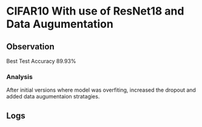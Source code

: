 # CIFAR10 With use of ResNet18 and Data Augumentation

## Observation
Best Test Accuracy 89.93%

### Analysis
After initial versions where model was overfiting, increased the dropout and added data augumentaion stratagies.


## Logs

